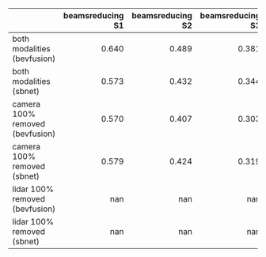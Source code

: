 |                                 |   beamsreducing S1 |   beamsreducing S2 |   beamsreducing S3 |   beamsreducing S4 |   beamsreducing S5 |   brightness S1 |   brightness S2 |   brightness S3 |   dark S1 |   dark S2 |   dark S3 |   fog S1 |   fog S2 |   fog S3 |   motionblur S1 |   motionblur S2 |   motionblur S3 |   pointsreducing S1 |   pointsreducing S2 |   pointsreducing S3 |   pointsreducing S4 |   pointsreducing S5 |
|:--------------------------------|-------------------:|-------------------:|-------------------:|-------------------:|-------------------:|----------------:|----------------:|----------------:|----------:|----------:|----------:|---------:|---------:|---------:|----------------:|----------------:|----------------:|--------------------:|--------------------:|--------------------:|--------------------:|--------------------:|
| both modalities (bevfusion)     |              0.640 |              0.489 |              0.381 |            nan     |            nan     |           0.697 |           0.691 |           0.685 |     0.699 |     0.691 |     0.687 |    0.598 |    0.598 |    0.354 |           0.715 |           0.620 |           0.545 |               0.668 |               0.637 |               0.563 |             nan     |             nan     |
| both modalities (sbnet)         |              0.573 |              0.432 |              0.344 |            nan     |            nan     |           0.639 |           0.631 |           0.624 |     0.634 |     0.621 |     0.613 |    0.554 |    0.554 |    0.360 |           0.657 |           0.566 |           0.508 |               0.604 |               0.572 |               0.503 |             nan     |             nan     |
| camera 100% removed (bevfusion) |              0.570 |              0.407 |              0.303 |              0.107 |              0.000 |           0.673 |           0.673 |           0.674 |     0.673 |     0.673 |     0.674 |    0.545 |    0.545 |    0.330 |           0.673 |           0.553 |           0.477 |               0.601 |               0.555 |               0.459 |               0.360 |               0.169 |
| camera 100% removed (sbnet)     |              0.579 |              0.424 |              0.319 |              0.134 |              0.000 |           0.680 |           0.680 |           0.680 |     0.680 |     0.680 |     0.680 |    0.582 |    0.582 |    0.375 |           0.680 |           0.571 |           0.497 |               0.619 |               0.579 |               0.494 |               0.404 |               0.199 |
| lidar 100% removed (bevfusion)  |            nan     |            nan     |            nan     |              0.159 |              0.043 |           0.030 |           0.019 |           0.019 |     0.034 |     0.034 |     0.021 |    0.034 |    0.034 |    0.032 |           0.044 |           0.044 |           0.033 |               0.044 |               0.044 |               0.044 |               0.469 |             nan     |
| lidar 100% removed (sbnet)      |            nan     |            nan     |            nan     |              0.176 |              0.156 |           0.078 |           0.051 |           0.035 |     0.077 |     0.038 |     0.034 |    0.113 |    0.113 |    0.061 |           0.156 |           0.110 |           0.081 |               0.156 |               0.156 |               0.156 |               0.222 |               0.164 |
